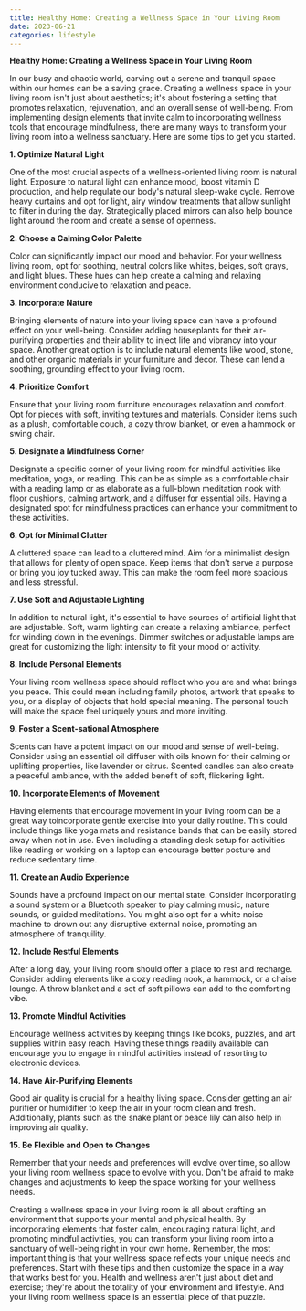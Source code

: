 ```yaml
---
title: Healthy Home: Creating a Wellness Space in Your Living Room
date: 2023-06-21
categories: lifestyle
---
```


**Healthy Home: Creating a Wellness Space in Your Living Room**

In our busy and chaotic world, carving out a serene and tranquil space within our homes can be a saving grace. Creating a wellness space in your living room isn't just about aesthetics; it's about fostering a setting that promotes relaxation, rejuvenation, and an overall sense of well-being. From implementing design elements that invite calm to incorporating wellness tools that encourage mindfulness, there are many ways to transform your living room into a wellness sanctuary. Here are some tips to get you started.

**1. Optimize Natural Light**

One of the most crucial aspects of a wellness-oriented living room is natural light. Exposure to natural light can enhance mood, boost vitamin D production, and help regulate our body's natural sleep-wake cycle. Remove heavy curtains and opt for light, airy window treatments that allow sunlight to filter in during the day. Strategically placed mirrors can also help bounce light around the room and create a sense of openness.

**2. Choose a Calming Color Palette**

Color can significantly impact our mood and behavior. For your wellness living room, opt for soothing, neutral colors like whites, beiges, soft grays, and light blues. These hues can help create a calming and relaxing environment conducive to relaxation and peace.

**3. Incorporate Nature**

Bringing elements of nature into your living space can have a profound effect on your well-being. Consider adding houseplants for their air-purifying properties and their ability to inject life and vibrancy into your space. Another great option is to include natural elements like wood, stone, and other organic materials in your furniture and decor. These can lend a soothing, grounding effect to your living room.

**4. Prioritize Comfort**

Ensure that your living room furniture encourages relaxation and comfort. Opt for pieces with soft, inviting textures and materials. Consider items such as a plush, comfortable couch, a cozy throw blanket, or even a hammock or swing chair.

**5. Designate a Mindfulness Corner**

Designate a specific corner of your living room for mindful activities like meditation, yoga, or reading. This can be as simple as a comfortable chair with a reading lamp or as elaborate as a full-blown meditation nook with floor cushions, calming artwork, and a diffuser for essential oils. Having a designated spot for mindfulness practices can enhance your commitment to these activities.

**6. Opt for Minimal Clutter**

A cluttered space can lead to a cluttered mind. Aim for a minimalist design that allows for plenty of open space. Keep items that don't serve a purpose or bring you joy tucked away. This can make the room feel more spacious and less stressful.

**7. Use Soft and Adjustable Lighting**

In addition to natural light, it's essential to have sources of artificial light that are adjustable. Soft, warm lighting can create a relaxing ambiance, perfect for winding down in the evenings. Dimmer switches or adjustable lamps are great for customizing the light intensity to fit your mood or activity.

**8. Include Personal Elements**

Your living room wellness space should reflect who you are and what brings you peace. This could mean including family photos, artwork that speaks to you, or a display of objects that hold special meaning. The personal touch will make the space feel uniquely yours and more inviting.

**9. Foster a Scent-sational Atmosphere**

Scents can have a potent impact on our mood and sense of well-being. Consider using an essential oil diffuser with oils known for their calming or uplifting properties, like lavender or citrus. Scented candles can also create a peaceful ambiance, with the added benefit of soft, flickering light.

**10. Incorporate Elements of Movement**

Having elements that encourage movement in your living room can be a great way toincorporate gentle exercise into your daily routine. This could include things like yoga mats and resistance bands that can be easily stored away when not in use. Even including a standing desk setup for activities like reading or working on a laptop can encourage better posture and reduce sedentary time.

**11. Create an Audio Experience**

Sounds have a profound impact on our mental state. Consider incorporating a sound system or a Bluetooth speaker to play calming music, nature sounds, or guided meditations. You might also opt for a white noise machine to drown out any disruptive external noise, promoting an atmosphere of tranquility.

**12. Include Restful Elements**

After a long day, your living room should offer a place to rest and recharge. Consider adding elements like a cozy reading nook, a hammock, or a chaise lounge. A throw blanket and a set of soft pillows can add to the comforting vibe.

**13. Promote Mindful Activities**

Encourage wellness activities by keeping things like books, puzzles, and art supplies within easy reach. Having these things readily available can encourage you to engage in mindful activities instead of resorting to electronic devices.

**14. Have Air-Purifying Elements**

Good air quality is crucial for a healthy living space. Consider getting an air purifier or humidifier to keep the air in your room clean and fresh. Additionally, plants such as the snake plant or peace lily can also help in improving air quality.

**15. Be Flexible and Open to Changes**

Remember that your needs and preferences will evolve over time, so allow your living room wellness space to evolve with you. Don't be afraid to make changes and adjustments to keep the space working for your wellness needs.

Creating a wellness space in your living room is all about crafting an environment that supports your mental and physical health. By incorporating elements that foster calm, encouraging natural light, and promoting mindful activities, you can transform your living room into a sanctuary of well-being right in your own home. Remember, the most important thing is that your wellness space reflects your unique needs and preferences. Start with these tips and then customize the space in a way that works best for you. Health and wellness aren't just about diet and exercise; they're about the totality of your environment and lifestyle. And your living room wellness space is an essential piece of that puzzle.